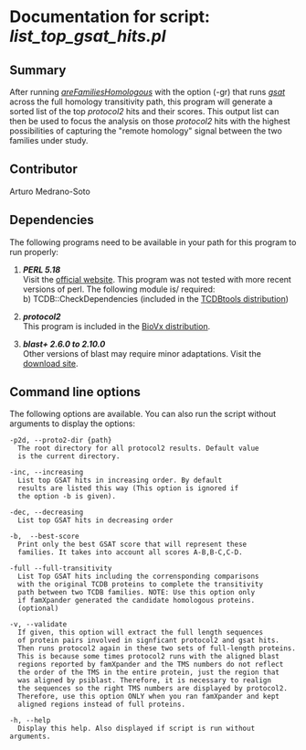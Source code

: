 # Documentation for script: _list_top_gsat_hits.pl_

## Summary
After running [_areFamiliesHomologous_](areFamiliesHomologous.md) with the option (-gr) that runs 
[_gsat_](https://github.com/SaierLaboratory/BioVx/blob/master/manuals/BioV_manual.pdf) across the 
full homology transitivity path, this program will generate a sorted list of the top _protocol2_ 
hits and their scores. This output list can then be used to focus the analysis on those _protocol2_
hits with the highest possibilities of capturing the "remote homology" signal between 
the two families under study.

## Contributor
Arturo Medrano-Soto


## Dependencies
The following programs need to be available in your path for this 
program to run properly:

1. **_PERL 5.18_**  
Visit the [official website](https://www.perl.org/). This program 
was not tested with more recent versions of perl. The following module is/ required:  
  b) TCDB::CheckDependencies (included in the [TCDBtools distribution](https://github.com/SaierLaboratory/TCDBtools))  
  
2. **_protocol2_**  
This program is included in the [BioVx distribution](https://github.com/SaierLaboratory/BioVx).

3. **_blast+ 2.6.0 to 2.10.0_**  
Other versions of blast may require minor adaptations. Visit the
[download site](https://blast.ncbi.nlm.nih.gov/Blast.cgi?PAGE_TYPE=BlastDocs&DOC_TYPE=Download). 

## Command line options
The following options are available. You can also run the 
script without arguments to display the options:

    -p2d, --proto2-dir {path}
      The root directory for all protocol2 results. Default value
      is the current directory.

    -inc, --increasing
      List top GSAT hits in increasing order. By default
      results are listed this way (This option is ignored if
      the option -b is given).

    -dec, --decreasing
      List top GSAT hits in decreasing order

    -b,  --best-score
      Print only the best GSAT score that will represent these
      families. It takes into account all scores A-B,B-C,C-D.

    -full --full-transitivity
      List Top GSAT hits including the corrensponding comparisons
      with the original TCDB proteins to complete the transitivity
      path between two TCDB families. NOTE: Use this option only
      if famXpander generated the candidate homologous proteins.
      (optional)

    -v, --validate
      If given, this option will extract the full length sequences
      of protein pairs involved in signficant protocol2 and gsat hits. 
      Then runs protocol2 again in these two sets of full-length proteins. 
      This is because some times protocol2 runs with the aligned blast 
      regions reported by famXpander and the TMS numbers do not reflect 
      the order of the TMS in the entire protein, just the region that 
      was aligned by psiblast. Therefore, it is necessary to realign
      the sequences so the right TMS numbers are displayed by protocol2.
      Therefore, use this option ONLY when you ran famXpander and kept
      aligned regions instead of full proteins.

    -h, --help
      Display this help. Also displayed if script is run without arguments.

